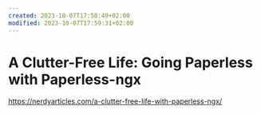 ```yaml
---
created: 2023-10-07T17:58:49+02:00
modified: 2023-10-07T17:59:31+02:00
---
```


# A Clutter-Free Life: Going Paperless with Paperless-ngx

https://nerdyarticles.com/a-clutter-free-life-with-paperless-ngx/

